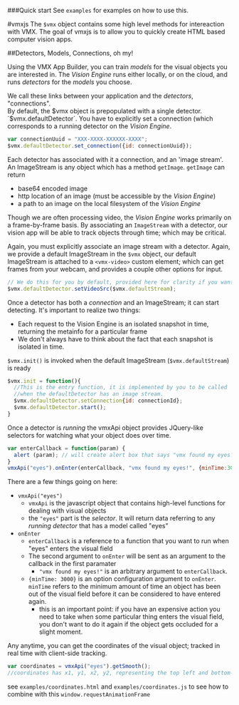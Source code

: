 ###Quick start
See `examples` for examples on how to use this.



#vmxjs
The `$vmx` object contains some high level methods for intereaction with VMX.  The goal of vmxjs is to allow you to quickly create HTML based computer vision apps.

##Detectors, Models, Connections, oh my!

Using the VMX App Builder, you can train *models* for the visual objects you are interested in.  The *Vision Engine* runs either locally, or on the cloud, and runs *detectors* for the *models* you choose.  

We call these links between your application and the *detectors*, "connections".  
By default, the $vmx object is prepopulated with a single detector.  `$vmx.defaultDetector`.  You have to explicitly set a connection (which corresponds to a running detector on the *Vision Engine*.  

```javascript
var connectionUuid = "XXX-XXXX-XXXXXX-XXXX";
$vmx.defaultDetector.set_connection({id: connectionUuid}); 
```

Each detector has associated with it a connection, and an 'image stream'.  An ImageStream is any object which has a method `getImage`.  `getImage` can return 

 - base64 encoded image
 - http location of an image (must be accessible by the *Vision Engine*)
 - a path to an image on the local filesystem of the *Vision Engine*


Though we are often processing video, the *Vision Engine* works primarily on a frame-by-frame basis. By associating an `ImageStream` with a detector, our vision app will be able to track objects through time; which may be critical.

Again, you must explicitly associate an image stream with a detector.  Again, we provide a default ImageStream in the `$vmx` object, our default ImageStream is attached to a `<vmx-video>` custom element; which can get frames from your webcam, and provides a couple other options for input.

```javascript
// We do this for you by default, provided here for clarity if you wanted to use something other than defaultStream
$vmx.defaultDetector.setVideoSrc($vmx.defaultStream);
```

Once a detector has both a *connection* and an ImageStream; it can start detecting.  It's important to realize two things:

- Each request to the Vision Engine is an isolated snapshot in time, returning the metainfo for a particular frame
- We don't always have to think about the fact that each snapshot is isolated in time.

`$vmx.init()` is invoked when the default ImageStream (`$vmx.defaultStream`) is ready

```javascript
$vmx.init = function(){
  //This is the entry function, it is implemented by you to be called
  //when the defaultDetector has an image stream.
  $vmx.defaultDetector.setConnection{id: connectionId};
  $vmx.defaultDetector.start();
}
```

Once a detector is *running* the vmxApi object provides JQuery-like selectors for watching what your object does over time.

```javascript
var enterCallback = function(param) {
  alert (param); // will create alert box that says "vmx found my eyes!"
}
vmxApi("eyes").onEnter(enterCallback, "vmx found my eyes!", {minTime:3000});
```

There are a few things going on here:

- `vmxApi("eyes")`
  - `vmxApi` is the javascript object that contains high-level functions for dealing with visual objects
  - the `"eyes"` part is the *selector*.  It will return data referring to any *running detector* that has a model called "eyes"
- `onEnter`
  - `enterCallback` is a reference to a function that you want to run when "eyes" enters the visual field
  - The second argument to `onEnter` will be sent as an argument to the callback in the first paramater
    - `"vmx found my eyes!"` is an arbitrary argument to `enterCallback`. 
  - `{minTime: 3000}` is an option configuration argument to `onEnter`.  `minTime` refers to the minimum amount of time an object has been out of the visual field before it can be considered to have entered again.
    - this is an important point: if you have an expensive action you need to take when some particular thing enters the visual field, you don't want to do it again if the object gets occluded for a slight moment.


Any anytime, you can get the coordinates of the visual object; tracked in real time with client-side tracking.

```javascript
var coordinates = vmxApi("eyes").getSmooth();
//coordinates has x1, y1, x2, y2, representing the top left and bottom-right corners of the box associated with "eyes'
```

see `examples/coordinates.html` and `examples/coordinates.js` to see how to combine with this `window.requestAnimationFrame`
